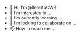 - 👋 Hi, I’m @llerettoCWR
- 👀 I’m interested in ...
- 🌱 I’m currently learning ...
- 💞️ I’m looking to collaborate on ...
- 📫 How to reach me ...

<!---
llerettoCWR/llerettoCWR is a ✨ special ✨ repository because its `README.md` (this file) appears on your GitHub profile.
You can click the Preview link to take a look at your changes.
--->
